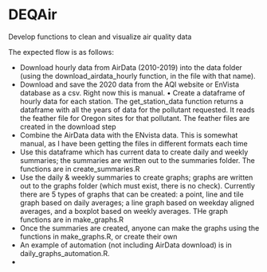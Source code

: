 # DEQAir
Develop functions to clean and visualize air quality data

The expected flow is as follows:
<ul>
<li> Download hourly data from AirData  (2010-2019) into the data folder (using the download_airdata_hourly function, in the file with that name). </li>
<li> Download and save the 2020 data from the AQI website or EnVista database as a csv. Right now this is manual.
•	Create a dataframe of hourly data for each station. The get_station_data function returns a dataframe with all the years of data for the pollutant requested. It reads the feather file for Oregon sites for that pollutant. The feather files are created in the download step </li>
<li> Combine the AirData data with the ENvista data. This is somewhat manual, as I have been getting the files in different formats each time </li>
<li> Use this dataframe which has current data to create daily and weekly summaries; the summaries are written out to the summaries folder. The functions are in  create_summaries.R</li>
<li> Use the daily & weekly summaries to create graphs; graphs are written out to the graphs folder (which must exist, there is no check). Currently there are 5 types of graphs that can be created: a point, line and tile graph based on daily averages; a line graph based on weekday aligned averages, and a boxplot based on weekly averages. THe graph functions are in make_graphs.R </li>
<li> Once the summaries are created, anyone can make the graphs using the functions in make_graphs.R, or create their own </li>
<li> An example of automation (not including AirData download) is in daily_graphs_automation.R. <li>

